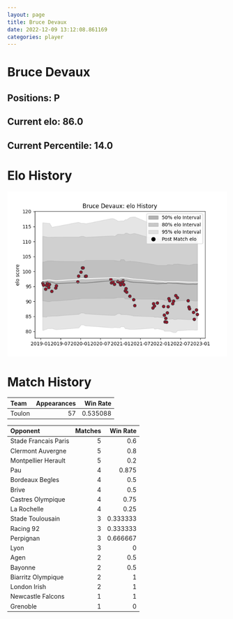 ```yaml
---  
layout: page  
title: Bruce Devaux  
date: 2022-12-09 13:12:08.861169  
categories: player  
---
```

# Bruce Devaux

## Positions: P

## Current elo: 86.0

## Current Percentile: 14.0

# Elo History


![elo history](history_BruceDevaux.png)
# Match History


| Team   |   Appearances |   Win Rate |
|:-------|--------------:|-----------:|
| Toulon |            57 |   0.535088 |

| Opponent             |   Matches |   Win Rate |
|:---------------------|----------:|-----------:|
| Stade Francais Paris |         5 |   0.6      |
| Clermont Auvergne    |         5 |   0.8      |
| Montpellier Herault  |         5 |   0.2      |
| Pau                  |         4 |   0.875    |
| Bordeaux Begles      |         4 |   0.5      |
| Brive                |         4 |   0.5      |
| Castres Olympique    |         4 |   0.75     |
| La Rochelle          |         4 |   0.25     |
| Stade Toulousain     |         3 |   0.333333 |
| Racing 92            |         3 |   0.333333 |
| Perpignan            |         3 |   0.666667 |
| Lyon                 |         3 |   0        |
| Agen                 |         2 |   0.5      |
| Bayonne              |         2 |   0.5      |
| Biarritz Olympique   |         2 |   1        |
| London Irish         |         2 |   1        |
| Newcastle Falcons    |         1 |   1        |
| Grenoble             |         1 |   0        |